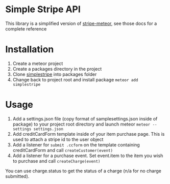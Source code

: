 # Simple Stripe API

This library is a simplified version of [stripe-meteor](https://github.com/tyler-johnson/stripe-meteor), see those docs for a complete reference

# Installation

1. Create a meteor project
2. Create a packages directory in the project
3. Clone [simplestripe](https://github.com/macsj200/simplestripe) into packages folder
4. Change back to project root and install package `meteor add simplestripe`

# Usage

1. Add a settings.json file (copy format of samplesettings.json inside of package) to your project root directory and launch meteor `meteor --settings settings.json`
2. Add creditCardForm template inside of your item purchase page.  This is used to attach a stripe id to the user object
3. Add a listener for `submit .ccform` on the template containing creditCardForm and call `createCustomer(event)`
4. Add a listener for a purchase event.  Set event.item to the item you wish to purchase and call `createCharge(event)`

You can use charge.status to get the status of a charge (n/a for no charge submitted).